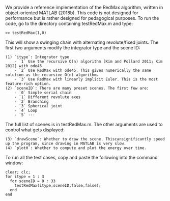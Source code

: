 We provide a reference implementation of the RedMax algorithm, written in object-oriented MATLAB (2018b). This code is not designed for performance but is rather designed for pedagogical purposes. To run the code, go to the directory containing testRedMax.m and type:

```
>> testRedMax(1,0)
```
This will show a swinging chain with alternating revolute/fixed joints. The first two arguments modify the integrator type and the scene ID:

	(1) `itype`: Integrator type
		- `1` Use the recursive O(n) algorithm [Kim and Pollard 2011; Kim 2012] with ode45.
		- `2` Use RedMax with ode45. This gives numerically the same solution as the recursive O(n) algorithm.
		- `3` Use RedMax with linearly implicit Euler. This is the most feature-rich option.
	(2) `sceneID`: There are many preset scenes. The first few are:
		- `0` Simple serial chain
		- `1` Different revolute axes
		- `2` Branching
		- `3` Spherical joint
		- `4` Loop
		- `5` ···

The full list of scenes is in testRedMax.m. The other arguments are used to control what gets displayed:

	(3) `drawScene`: Whether to draw the scene. Thiscansignificantly speed up the program, since drawing in MATLAB is very slow.
	(4) `plotH`: Whether to compute and plot the energy over time.

To run all the test cases, copy and paste the following into the command window:

```
clear; clc;
for itype = 1 : 3
  for sceneID = 0 : 33
    testRedMax(itype,sceneID,false,false);
  end
end
```
